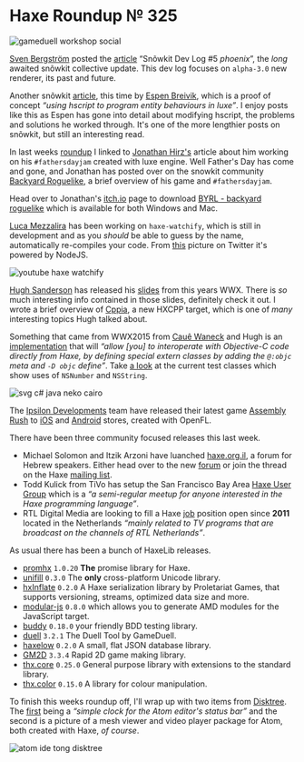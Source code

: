 [_template]: ../templates/roundup.html
[date]: / "2015-06-23 09:58:00"
[modified]: / "2015-06-24 13:32:00"
[published]: / "2015-06-24 13:32:00"
[“”]: a ""
# Haxe Roundup № 325

![gameduell workshop social](/img/325/gameduell.jpg "@GameDuell running a Haxe workshop for new team members")

[Sven Bergström][tw1] posted the [article][l1] “Snõwkit Dev Log #5 _phoenix_”, the
_long_ awaited snõwkit collective update. This dev log focuses on `alpha-3.0` new
renderer, its past and future.

Another snõwkit [article][l2], this time by [Espen Breivik][tw2], which is a
proof of concept _“using hscript to program entity behaviours in luxe”_. I enjoy
posts like this as Espen has gone into detail about modifying hscript, the problems
and solutions he worked through. It's one of the more lengthier posts on snõwkit, 
but still an interesting read.

In last weeks [roundup][l3] I linked to [Jonathan Hirz's][tw3] article about him
working on his `#fathersdayjam` created with luxe engine. Well Father's Day has
come and gone, and Jonathan has posted over on the snowkit community [Backyard
Roguelike][l4], a brief overview of his game and `#fathersdayjam`.

Head over to Jonathan's [itch.io][l5] page to download [BYRL - backyard roguelike][l5]
which is available for both Windows and Mac.

[Luca Mezzalira][tw4] has been working on `haxe-watchify`, which is still in
development and as you _should_ be able to guess by the name, automatically
re-compiles your code. From [this][l6] picture on Twitter it's powered by
NodeJS.

![youtube haxe watchify](thGHAGdKhj4)

[Hugh Sanderson][tw5] has released his [slides][l7] from this years WWX.
There is _so_ much interesting info contained in those slides, definitely
check it out. I wrote a brief overview of [Cppia][l8], a new HXCPP target, which
is one of _many_ interesting topics Hugh talked about.

Something that came from WWX2015 from [Cauê Waneck][tw6] and Hugh
is an [implementation][l9] that will _“allow [you] to interoperate with 
Objective-C code directly from Haxe, by defining special extern classes by
adding the `@:objc` meta and `-D objc` define”_. Take [a look][l10] at the current
test classes which show uses of `NSNumber` and `NSString`.

![svg c# java neko cairo](/img/325/svg.png "Experimental Haxe SVG lib - works on C#, Java, Neko/Cairo. By @cambiatajonas.")

The [Ipsilon Developments][tw7] team have released their latest game [Assembly Rush][l13]
to [iOS][l11] and [Android][l12] stores, created with OpenFL.

There have been three community focused releases this last week.

- Michael Solomon and Itzik Arzoni have luanched [haxe.org.il][l14], a forum for
Hebrew speakers. Either head over to the new [forum][l14] or join the thread on
the Haxe [mailing list][l15]. 
- Todd Kulick from TiVo has setup the San Francisco Bay Area [Haxe User Group][l16]
which is a _“a semi-regular meetup for anyone interested in the Haxe programming 
language”_.
- RTL Digital Media are looking to fill a Haxe [job][l17] position open since **2011**
located in the Netherlands _“mainly related to TV programs that are broadcast on 
the channels of RTL Netherlands”_.

As usual there has been a bunch of HaxeLib releases.

- [promhx][l18] `1.0.20` **The** promise library for Haxe.
- [unifill][l19] `0.3.0` The **only** cross-platform Unicode library.
- [hxInflate][l20] `0.2.0` A Haxe serialization library by Proletariat Games, that
supports versioning, streams, optimized data size and more.
- [modular-js][l21] `0.8.0` which allows you to generate AMD modules for the JavaScript
target.
- [buddy][l22] `0.18.0` your friendly BDD testing library.
- [duell][l23] `3.2.1` The Duell Tool by GameDuell.
- [haxelow][l24] `0.2.0` A small, flat JSON database library.
- [GM2D][l25] `3.3.4` Rapid 2D game making library.
- [thx.core][l26] `0.25.0` General purpose library with extensions to the standard
library.
- [thx.color][l27] `0.15.0` A library for colour manipulation.

To finish this weeks roundup off, I'll wrap up with two items from [Disktree][tw8]. The
[first][l28] being a _“simple clock for the Atom editor's status bar”_ and the
second is a picture of a mesh viewer and video player package for Atom, both created
with Haxe, _of course_.

![atom ide tong disktree](/img/325/atom.png "Preview of mesh viewer and video player packages by @disktree")

[tw8]: https://twitter.com/disktree "@disktree"
[tw7]: https://twitter.com/ipsilondev "@ipsilondev"
[tw6]: https://twitter.com/cwaneck "@cwaneck"
[tw5]: https://twitter.com/GameHaxe "@GameHaxe"
[tw4]: https://twitter.com/lucamezzalira "@lucamezzalira"
[tw3]: https://twitter.com/jonathanhirz "@jonathanhirz"
[tw2]: https://twitter.com/espenb "@espenb"
[tw1]: https://twitter.com/___discovery "@___discovery"

[l28]: https://github.com/tong/atom-clock "Atom IDE Clock"
[l27]: http://lib.haxe.org/p/thx.color "thx.color on HaxeLib"
[l26]: http://lib.haxe.org/p/thx.core "thx.core on HaxeLib"
[l25]: http://lib.haxe.org/p/gm2d "GM2D on HaxeLib"
[l24]: http://lib.haxe.org/p/haxelow "Haxelow on HaxeLib"
[l23]: http://lib.haxe.org/p/duell "Duell on HaxeLib"
[l22]: http://lib.haxe.org/p/buddy "Buddy on HaxeLib"
[l21]: http://lib.haxe.org/p/modular-js "modular-js on HaxeLib"
[l20]: http://lib.haxe.org/p/hxInflate "hxInflate on HaxeLib"
[l19]: http://lib.haxe.org/p/unifill "Unifill on HaxeLib"
[l18]: http://lib.haxe.org/p/promhx "PromHX on HaxeLib"
[l17]: https://fronteers.nl/vacaturebank/2011/07/applicatieontwikkelaar-rtl-nederland "RTL Haxe Job"
[l16]: http://www.meetup.com/Bay-Area-Haxe-User-Group/ "Bay Area Haxe User Group"
[l15]: https://groups.google.com/d/msg/haxelang/M7krmtDLArk/geABVKVqNWsJ "Introducing the Haxe Israel Community forum"
[l14]: http://haxe.org.il/ "The Haxe Israel Community"
[l13]: http://www.assemblyrush.com/ "Assembly Rush"
[l12]: https://play.google.com/store/apps/details?id=com.ipsilondev.assemblyrush "Assembly Rush on the Play Store"
[l11]: https://itunes.apple.com/us/app/assembly-rush/id1003755059?ls=1&mt=8 "Assembly Rush on the App Store"
[l10]: https://github.com/waneck/haxe/blob/objc/tests/misc/cppObjc/TestObjc.hx "Objective-C Test Classes"
[l9]: https://github.com/HaxeFoundation/haxe/pull/4350 "Objective-C extern implementation"
[l8]: http://haxe.io/roundups/wwx/2015/#cppia "Haxe WWX2015 Highlights - Cppia"
[l7]: http://gamehaxe.com/2015/06/17/wwx2015/ "Hxcpp - state of the union enum"
[l6]: https://twitter.com/lucamezzalira/status/612062633051725824 "haxe-watchify picture on Twitter"
[l5]: http://jonathanhirz.itch.io/byrl "BYRL - backyard roguelike on itch.io"
[l4]: http://snowkit.org/2015/06/21/backyard-roguelike/ "Backyard Roguelike"
[l3]: http://haxe.io/roundups/324/ "Haxe Roundup № 324"
[l2]: http://snowkit.org/2015/06/20/using-hscript-to-program-entity-behaviors-in-luxe-with-auto-reload/ "Using hscript to program entity behaviours in luxe"
[l1]: http://snowkit.org/2015/06/14/snowkit-dev-log-5/ "Snõwkit dev log #5 (phoenix)"
